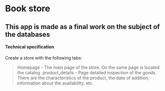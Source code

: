 # Book store
## This app is made as a final work on the subject of the **databases**

#### Technical specification ####

Create a store with the following tabs:
>Homepage - The main page of the store. On the same page is located the catalog.
>product_details - Page detailed inspection of the goods.
There are the characteristics of the product,
the date of addition, information about the availability, etc.
